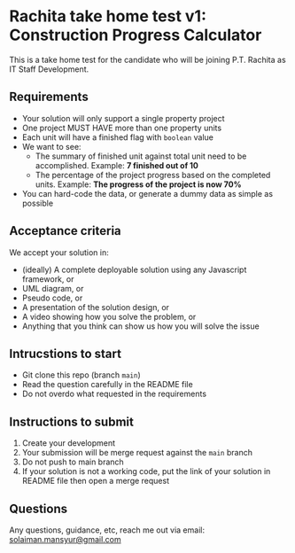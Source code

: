 # Rachita take home test v1: Construction Progress Calculator

This is a take home test for the candidate who will be joining P.T. Rachita as IT Staff Development.

## Requirements

- Your solution will only support a single property project
- One project MUST HAVE more than one property units
- Each unit will have a finished flag with `boolean` value
- We want to see:
  - The summary of finished unit against total unit need to be accomplished. Example: **7 finished out of 10**
  - The percentage of the project progress based on the completed units. Example: **The progress of the project is now 70%**
- You can hard-code the data, or generate a dummy data as simple as possible

## Acceptance criteria

We accept your solution in:

- (ideally) A complete deployable solution using any Javascript framework, or
- UML diagram, or
- Pseudo code, or
- A presentation of the solution design, or
- A video showing how you solve the problem, or
- Anything that you think can show us how you will solve the issue

## Intrucstions to start

- Git clone this repo (branch `main`)
- Read the question carefully in the README file
- Do not overdo what requested in the requirements

## Instructions to submit

1. Create your development
2. Your submission will be merge request against the `main` branch
3. Do not push to main branch
4. If your solution is not a working code, put the link of your solution in README file then open a merge request

## Questions

Any questions, guidance, etc, reach me out via email: solaiman.mansyur@gmail.com
